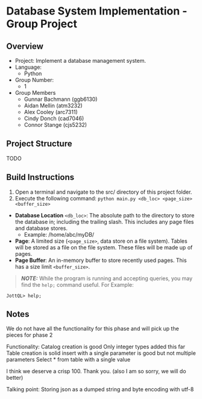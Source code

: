 # Database System Implementation - Group Project
## Overview
- Project: Implement a database management system.
- Language:
  - Python
- Group Number:
  - 1
- Group Members
  - Gunnar Bachmann (ggb6130)
  - Aidan Mellin (atm3232)
  - Alex Cooley (arc7311)
  - Cindy Donch (cad7046)
  - Connor Stange (cjs5232)

## Project Structure
TODO

## Build Instructions
1. Open a terminal and navigate to the src/ directory of this project folder.
2. Execute the following command: ```python main.py <db_loc> <page_size> <buffer_size>```
- **Database Location** `<db_loc>`: The absolute path to the directory to store the database in;
including the trailing slash. This includes any page files and database stores.
  - Example: /home/abc/myDB/
- **Page**: A limited size (`<page_size>`, data store on a file system). Tables will be stored as
a file on the file system. These files will be made up of pages.
- **Page Buffer**: An in-memory buffer to store recently used pages. This has a size limit
`<buffer_size>`.
> **_NOTE:_** While the program is running and accepting queries, you may find the `help;` command useful. For Example:
```
JottQL> help;
```

## Notes
We do not have all the functionality for this phase and will pick up the pieces for phase 2

Functionality:
  Catalog creation is good
  Only integer types added this far
  Table creation is solid
  insert with a single parameter is good but not multiple parameters
  Select * from table with a single value
  
  I think we deserve a crisp 100. Thank you. (also I am so sorry, we will do better)

Talking point:
  Storing json as a dumped string and byte encoding with utf-8
